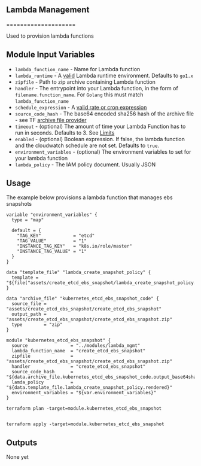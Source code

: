 ## Lambda Management 
====================

Used to provision lambda functions

Module Input Variables
----------------------

- `lambda_function_name` - Name for Lambda function
- `lambda_runtime` - A [valid](http://docs.aws.amazon.com/cli/latest/reference/lambda/create-function.html#options) Lambda runtime environment. Defaults to `go1.x`
- `zipfile` - Path to zip archive containing Lambda function
- `handler` - The entrypoint into your Lambda function, in the form of `filename.function_name`. For `Golang` this must match `lambda_function_name`
- `schedule_expression` - A [valid rate or cron expression](http://docs.aws.amazon.com/lambda/latest/dg/tutorial-scheduled-events-schedule-expressions.html)
- `source_code_hash` - The base64 encoded sha256 hash of the archive file - see TF [archive file provider](https://www.terraform.io/docs/providers/archive/d/archive_file.html)
- `timeout` - (optional) The amount of time your Lambda Function has to run in seconds. Defaults to 3. See [Limits](https://docs.aws.amazon.com/lambda/latest/dg/limits.html)
- `enabled` - (optional) Boolean expression. If false, the lambda function and the cloudwatch schedule are not set. Defaults to `true`.
- `environment_variables` - (optional) The environment variables to set for your lambda function
- `lambda_policy` - The IAM policy document.  Usually JSON 

Usage 
-----

The example below provisions a lambda function that manages ebs snapshots

```
variable "environment_variables" {
  type = "map"

  default = {
    "TAG_KEY"            = "etcd"
    "TAG_VALUE"          = "1"
    "INSTANCE_TAG_KEY"   = "k8s.io/role/master"
    "INSTANCE_TAG_VALUE" = "1"
  }
}

data "template_file" "lambda_create_snapshot_policy" {
  template = "${file("assets/create_etcd_ebs_snapshot/lambda_create_snapshot_policy.json")}"
}

data "archive_file" "kubernetes_etcd_ebs_snapshot_code" {
  source_file = "assets/create_etcd_ebs_snapshot/create_etcd_ebs_snapshot"
  output_path = "assets/create_etcd_ebs_snapshot/create_etcd_ebs_snapshot.zip"
  type        = "zip"
}

module "kubernetes_etcd_ebs_snapshot" {
  source                = "../modules/lambda_mgmt"
  lambda_function_name  = "create_etcd_ebs_snapshot"
  zipfile               = "assets/create_etcd_ebs_snapshot/create_etcd_ebs_snapshot.zip"
  handler               = "create_etcd_ebs_snapshot"
  source_code_hash      = "${data.archive_file.kubernetes_etcd_ebs_snapshot_code.output_base64sha256}"
  lamda_policy          = "${data.template_file.lambda_create_snapshot_policy.rendered}"
  environment_variables = "${var.environment_variables}"
}
```

```
terraform plan -target=module.kubernetes_etcd_ebs_snapshot


terraform apply -target=module.kubernetes_etcd_ebs_snapshot

```

Outputs
-------

None yet
